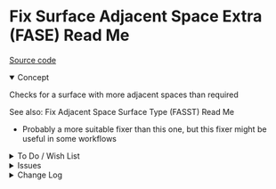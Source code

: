 # Fix Surface Adjacent Space Extra (FASE) Read Me

[Source code]( https://github.com/ladybug-tools/spider-gbxml-tools/blob/master/spider-gbxml-viewer/v-0-17-00/js-fixer/fase-fix-adjacent-space-extra/fase-fix-adjacent-space-extra.js )

<details open>

<summary>Concept</summary>

Checks for a surface with more adjacent spaces than required

See also: Fix Adjacent Space Surface Type (FASST) Read Me

* Probably a more suitable fixer than this one, but this fixer might be useful in some workflows

</details>

<details>

<summary>To Do / Wish List</summary>


</details>

<details>

<summary>Issues</summary>


</details>

<details>

<summary>Change Log</summary>


### 2019-07-23 ~ Theo

FASE 0.17.00-0fase

* R - FASE.js: Cleanup

### 2019-05-21 ~ Theo

* C - FASE: Update readme
* F - FASE.js: Add summary highlight

### 2019-05-20 ~ Theo

* B - FASE.js: pass through jsHint / update vars
* C - FASE: Update readme

### 2019-05-16 ~ Theo

* F - FASE.js: Add readme and button
* F - First commit

</details>